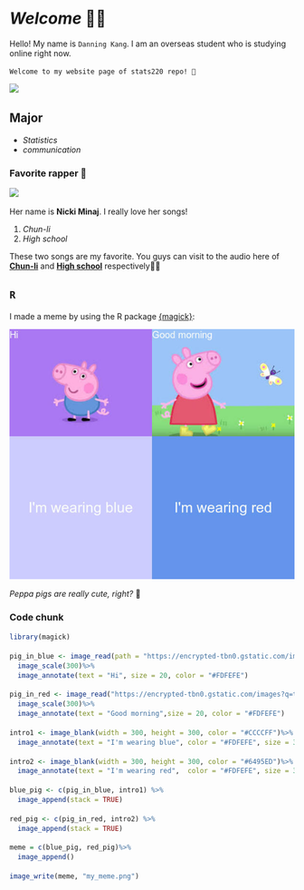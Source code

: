 # *Welcome* ✌🏼
Hello! My name is `Danning Kang`. I am an overseas student who is studying online right now.

`Welcome to my website page of stats220 repo! 🥳` 

![](https://i0.wp.com/www.printmag.com/wp-content/uploads/2021/02/4cbe8d_f1ed2800a49649848102c68fc5a66e53mv2.gif?fit=476%2C280&ssl=1)

## Major
<!--- unordered list --->
* *Statistics*
* *communication*

### Favorite rapper 🎤
![](https://media1.giphy.com/media/14qiLmnDnXxPSo/giphy.gif)

Her name is **Nicki Minaj**. I really love her songs!
<!--- numbered list --->
1. *Chun-li*
2. *High school*

These two songs are my favorite. You guys can visit to the audio here of [**Chun-li**](https://www.youtube.com/watch?v=XRjZypFORxM) and [**High school**](https://www.youtube.com/watch?v=JTdcgD68J5M) respectively👂🏼

## `R`
I made a meme by using the R package [{magick}](https://cran.r-project.org/web/packages/magick/vignettes/intro.html):

![](my_meme.png)

*Peppa pigs are really cute, right?* 🥰
### Code chunk
```r
library(magick)

pig_in_blue <- image_read(path = "https://encrypted-tbn0.gstatic.com/images?q=tbn:ANd9GcSlNRJ5Q4doVtUnS2Dm50Dj9pnlQXAo3Add0A&usqp=CAU")%>%
  image_scale(300)%>%
  image_annotate(text = "Hi", size = 20, color = "#FDFEFE")

pig_in_red <- image_read("https://encrypted-tbn0.gstatic.com/images?q=tbn:ANd9GcTSreyiMnzZPLic9Paopz3DSRODU_PMfUtyrA&usqp=CAU")%>%
  image_scale(300)%>%
  image_annotate(text = "Good morning",size = 20, color = "#FDFEFE")

intro1 <- image_blank(width = 300, height = 300, color = "#CCCCFF")%>%
  image_annotate(text = "I'm wearing blue", color = "#FDFEFE", size = 30, gravity = "center")

intro2 <- image_blank(width = 300, height = 300, color = "#6495ED")%>%
  image_annotate(text = "I'm wearing red",  color = "#FDFEFE", size = 30, gravity = "center")

blue_pig <- c(pig_in_blue, intro1) %>%
  image_append(stack = TRUE)

red_pig <- c(pig_in_red, intro2) %>%
  image_append(stack = TRUE)

meme = c(blue_pig, red_pig)%>%
  image_append()

image_write(meme, "my_meme.png")

```
